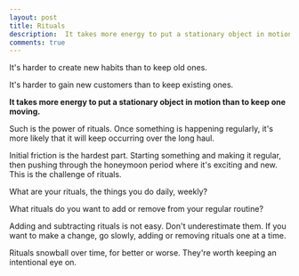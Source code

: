```yaml
---
layout: post
title: Rituals
description:  It takes more energy to put a stationary object in motion than to keep one moving.
comments: true
---
```

It's harder to create new habits than to keep old ones.

It's harder to gain new customers than to keep existing ones.

**It takes more energy to put a stationary object in motion than to keep one moving.**

Such is the power of rituals. Once something is happening regularly, it's more likely that it will keep occurring over the long haul.

Initial friction is the hardest part.  Starting something and making it regular, then pushing through the honeymoon period where it's exciting and new. This is the challenge of rituals.

What are your rituals, the things you do daily, weekly?

What rituals do you want to add or remove from your regular routine?

Adding and subtracting rituals is not easy. Don't underestimate them.  If you want to make a change, go slowly, adding or removing rituals one at a time.

Rituals snowball over time, for better or worse.  They're worth keeping an intentional eye on.

